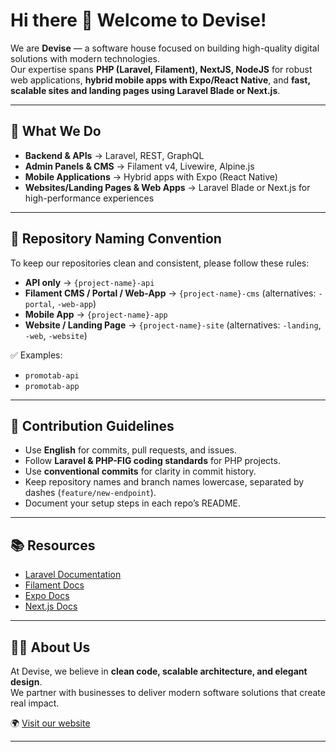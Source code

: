 # Hi there 👋 Welcome to Devise!

We are **Devise** — a software house focused on building high-quality digital solutions with modern technologies.  
Our expertise spans **PHP (Laravel, Filament), NextJS, NodeJS** for robust web applications, **hybrid mobile apps with Expo/React Native**, and **fast, scalable sites and landing pages using Laravel Blade or Next.js**.  

---

## 🚀 What We Do
- **Backend & APIs** → Laravel, REST, GraphQL  
- **Admin Panels & CMS** → Filament v4, Livewire, Alpine.js  
- **Mobile Applications** → Hybrid apps with Expo (React Native)  
- **Websites/Landing Pages & Web Apps** → Laravel Blade or Next.js for high-performance experiences  

---

## 📐 Repository Naming Convention
To keep our repositories clean and consistent, please follow these rules:

- **API only** → `{project-name}-api`  
- **Filament CMS / Portal / Web-App** → `{project-name}-cms` (alternatives: `-portal`, `-web-app`)  
- **Mobile App** → `{project-name}-app`  
- **Website / Landing Page** → `{project-name}-site` (alternatives: `-landing`, `-web`, `-website`)  

✅ Examples:  
- `promotab-api`  
- `promotab-app`  

---

## 🌈 Contribution Guidelines
- Use **English** for commits, pull requests, and issues.  
- Follow **Laravel & PHP-FIG coding standards** for PHP projects.  
- Use **conventional commits** for clarity in commit history.  
- Keep repository names and branch names lowercase, separated by dashes (`feature/new-endpoint`).  
- Document your setup steps in each repo’s README.  

---

## 📚 Resources
- [Laravel Documentation](https://laravel.com/docs)  
- [Filament Docs](https://filamentphp.com/docs)  
- [Expo Docs](https://docs.expo.dev)  
- [Next.js Docs](https://nextjs.org/docs)  

---

## 👨‍💻 About Us
At Devise, we believe in **clean code, scalable architecture, and elegant design**.  
We partner with businesses to deliver modern software solutions that create real impact.  

🌍 [Visit our website](https://devise.dev)  

---
